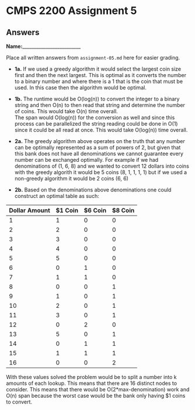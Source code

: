 # CMPS 2200 Assignment 5
## Answers

**Name:**_________________________


Place all written answers from `assignment-05.md` here for easier grading.





- **1a.**
If we used a greedy algorithm it would select the largest coin size first and then the next largest.
This is optimal as it converts the number to a binary number and where there is a 1 that is the coin that must be used.
In this case then the algorithm would be optimal.

- **1b.**
The runtime would be O(log(n)) to convert the integer to a binary string and then O(n) to then read that string and determine the number of coins.  This would take O(n) time overall.                   
The span would O(log(n)) for the conversion as well and since this process can be parallelized the string reading could be done in O(1) since it could be all read at once.  This would take O(log(n)) time overall.





- **2a.**
The greedy algorithm above operates on the truth that any number can be optimally represented as a sum of powers of 2, but given that this bank does not have all denominations we cannot guarantee every number can be exchanged optimally.
For example if we had denominations of (1, 6, 8) and we wanted to convert 12 dollars into coins with the greedy algorith it would be 5 coins (8, 1, 1, 1, 1) but if we used a non-greedy algorithm it would be 2 coins (6, 6) 

- **2b.**
Based on the denominations above denominations one could construct an optimal table as such:

| Dollar Amount | $1 Coin | $6 Coin | $8 Coin |
|---------------|---------| --------|---------|
| 1             | 1       | 0       | 0       |
| 2             | 2       | 0       | 0       |
| 3             | 3       | 0       | 0       |
| 4             | 4       | 0       | 0       |
| 5             | 5       | 0       | 0       |
| 6             | 0       | 1       | 0       |
| 7             | 1       | 1       | 0       |
| 8             | 0       | 0       | 1       |
| 9             | 1       | 0       | 1       |
| 10            | 2       | 0       | 1       |
| 11            | 3       | 0       | 1       |
| 12            | 0       | 2       | 0       |
| 13            | 5       | 0       | 1       |
| 14            | 0       | 1       | 1       |
| 15            | 1       | 1       | 1       |
| 16            | 0       | 0       | 2       |

With these values solved the problem would be to split a number into k amounts of each lookup.
This means that there are 16 distinct nodes to consider.  This means that there would be O(2*max-denomination) work and O(n) span because the worst case would be the bank only having $1 coins to convert.

